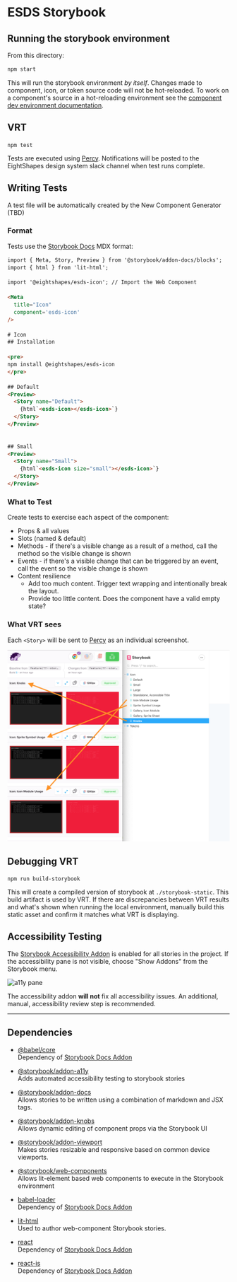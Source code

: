 # ESDS Storybook

## Running the storybook environment
From this directory:

```bash
npm start
```

This will run the storybook environment _by itself_. Changes made to component, icon, or token source code will not be hot-reloaded. To work on a component's source in a hot-reloading environment see the [component dev environment documentation](../../components/README.md).

## VRT
`npm test`

Tests are executed using [Percy](https://percy.io). Notifications will be posted to the EightShapes design system slack channel when test runs complete.

## Writing Tests
A test file will be automatically created by the New Component Generator (TBD)

### Format
Tests use the [Storybook Docs](https://github.com/storybookjs/storybook/tree/master/addons/docs) MDX format:

```html
import { Meta, Story, Preview } from '@storybook/addon-docs/blocks';
import { html } from 'lit-html';

import '@eightshapes/esds-icon'; // Import the Web Component

<Meta
  title="Icon"
  component='esds-icon'
/>

# Icon
## Installation

<pre>
npm install @eightshapes/esds-icon
</pre>

## Default
<Preview>
  <Story name="Default">
    {html`<esds-icon></esds-icon>`}
  </Story>
</Preview>


## Small
<Preview>
  <Story name="Small">
    {html`<esds-icon size="small"></esds-icon>`}
  </Story>
</Preview>
```

### What to Test
Create tests to exercise each aspect of the component:
* Props & all values
* Slots (named & default)
* Methods - if there's a visible change as a result of a method, call the method so the visible change is shown
* Events - if there's a visible change that can be triggered by an event, call the event so the visible change is shown
* Content resilience
  * Add too much content. Trigger text wrapping and intentionally break the layout.
  * Provide too little content. Does the component have a valid empty state?

### What VRT sees
Each `<Story>` will be sent to [Percy](https://percy.io) as an individual screenshot.

![Percy](./documentation/images/percy.png)

## Debugging VRT
`npm run build-storybook`

This will create a compiled version of storybook at `./storybook-static`. This build artifact is used by VRT. If there are discrepancies between VRT results and what's shown when running the local environment, manually build this static asset and confirm it matches what VRT is displaying.

## Accessibility Testing
The [Storybook Accessibility Addon](https://github.com/storybookjs/storybook/tree/master/addons/a11y) is enabled for all stories in the project. If the accessibility pane is not visible, choose "Show Addons" from the Storybook menu.

![a11y pane](./documentation/images/a11y.gif)

The accessibility addon **will not** fix all accessibility issues. An additional, manual, accessibility review step is recommended.

---
## Dependencies
* [@babel/core](https://github.com/babel/babel/tree/master/packages/babel-core)  
Dependency of [Storybook Docs Addon](https://github.com/storybookjs/storybook/tree/master/addons/docs)

* [@storybook/addon-a11y](https://github.com/storybookjs/storybook/tree/master/addons/a11y)  
Adds automated accessibility testing to storybook stories

* [@storybook/addon-docs](https://github.com/storybookjs/storybook/tree/master/addons/docs)  
Allows stories to be written using a combination of markdown and JSX tags.

* [@storybook/addon-knobs](https://github.com/storybookjs/storybook/tree/master/addons/knobs)  
Allows dynamic editing of component props via the Storybook UI

* [@storybook/addon-viewport](https://github.com/storybookjs/storybook/tree/master/addons/viewport)  
Makes stories resizable and responsive based on common device viewports.

* [@storybook/web-components](https://github.com/storybookjs/storybook/tree/next/app/web-components)  
Allows lit-element based web components to execute in the Storybook environment

* [babel-loader](https://www.npmjs.com/package/babel-loader)  
Dependency of [Storybook Docs Addon](https://github.com/storybookjs/storybook/tree/master/addons/docs)

* [lit-html](https://lit-html.polymer-project.org)  
Used to author web-component Storybook stories.

* [react](https://www.npmjs.com/package/react)  
Dependency of [Storybook Docs Addon](https://github.com/storybookjs/storybook/tree/master/addons/docs)

* [react-is](https://www.npmjs.com/package/react-is)  
Dependency of [Storybook Docs Addon](https://github.com/storybookjs/storybook/tree/master/addons/docs)
